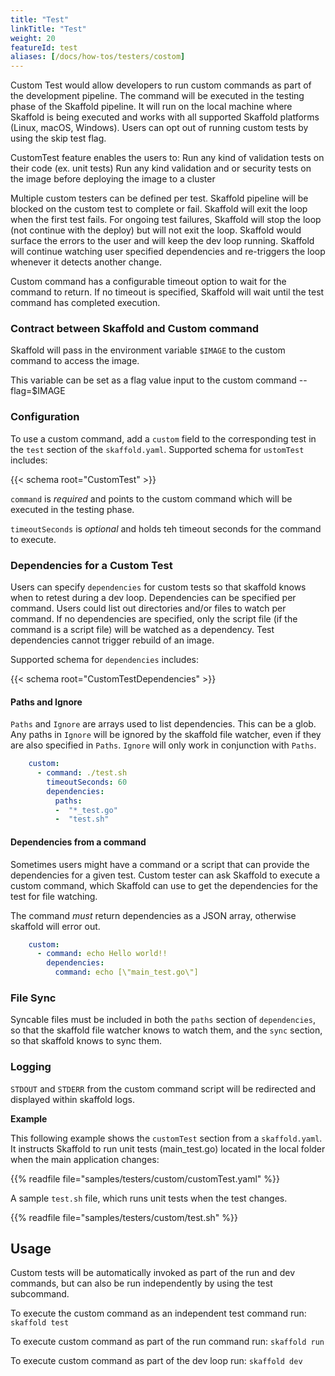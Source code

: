 ```yaml
---
title: "Test"
linkTitle: "Test"
weight: 20
featureId: test
aliases: [/docs/how-tos/testers/costom]
---
```



Custom Test would allow developers to run custom commands as part of the development pipeline. The command will be executed in the testing phase of the Skaffold pipeline. It will run on the local machine where Skaffold is being executed and works with all supported Skaffold platforms (Linux, macOS, Windows). Users can opt out of running custom tests by using the skip test flag.

CustomTest feature enables the users to:
Run any kind of validation tests on their code (ex. unit tests)
Run any kind validation and or security tests on the image before deploying the image to a cluster

Multiple custom testers can be defined per test. Skaffold pipeline will be blocked on the custom test to complete or fail. Skaffold will exit the loop when the first test fails. For ongoing test failures, Skaffold will stop the loop (not continue with the deploy) but will not exit the loop. Skaffold would surface the errors to the user and will keep the dev loop running. Skaffold will continue watching user specified dependencies and re-triggers the loop whenever it detects another change. 

Custom command has a configurable timeout option to wait for the command to return. If no timeout is specified, Skaffold will wait until the test command has completed execution. 

### Contract between Skaffold and Custom command

Skaffold will pass in the environment variable `$IMAGE` to the custom command to access the image.

This variable can be set as a flag value input to the custom command --flag=$IMAGE


### Configuration

To use a custom command, add a `custom` field to the corresponding test in the `test` section of the `skaffold.yaml`.
Supported schema for `ustomTest` includes:

{{< schema root="CustomTest" >}}


`command` is *required* and points to the custom command which will be executed in the testing phase.

`timeoutSeconds` is *optional* and holds teh timeout seconds for the command to execute.


### Dependencies for a Custom Test

Users can specify `dependencies` for custom tests so that skaffold knows when to retest during a dev loop. Dependencies can be specified per command. Users could list out directories and/or files to watch per command. If no dependencies are specified, only the script file (if the command is a script file) will be watched as a dependency. Test dependencies cannot trigger rebuild of an image.

Supported schema for `dependencies` includes:

{{< schema root="CustomTestDependencies" >}}


#### Paths and Ignore

`Paths` and `Ignore` are arrays used to list dependencies. This can be a glob.
Any paths in `Ignore` will be ignored by the skaffold file watcher, even if they are also specified in `Paths`.
`Ignore` will only work in conjunction with `Paths`.

```yaml
    custom:
      - command: ./test.sh
        timeoutSeconds: 60
        dependencies:
          paths:
          -  "*_test.go"
          -  "test.sh"
```

#### Dependencies from a command

Sometimes users might have a command or a script that can provide the dependencies for a given test. Custom tester can ask Skaffold to execute a custom command, which Skaffold can use to get the dependencies for the test for file watching.

The command *must* return dependencies as a JSON array, otherwise skaffold will error out.

```yaml
    custom:
      - command: echo Hello world!!
        dependencies:
          command: echo [\"main_test.go\"] 
```

### File Sync

Syncable files must be included in both the `paths` section of `dependencies`, so that the skaffold file watcher knows to watch them, and the `sync` section, so that skaffold knows to sync them.  

### Logging

`STDOUT` and `STDERR` from the custom command script will be redirected and displayed within skaffold logs.


**Example**

This following example shows the `customTest` section from a `skaffold.yaml`.
It instructs Skaffold to run unit tests (main_test.go) located in the local folder when the main application changes:

{{% readfile file="samples/testers/custom/customTest.yaml" %}}


A sample `test.sh` file, which runs unit tests when the test changes.

{{% readfile file="samples/testers/custom/test.sh" %}}



## Usage

Custom tests will be automatically invoked as part of the run and dev commands, but can also be run independently by using the test subcommand.

To execute the custom command as an independent test command run:
```skaffold test```


To execute custom command as part of the run command run:
```skaffold run```


To execute custom command as part of the dev loop run:
```skaffold dev```

